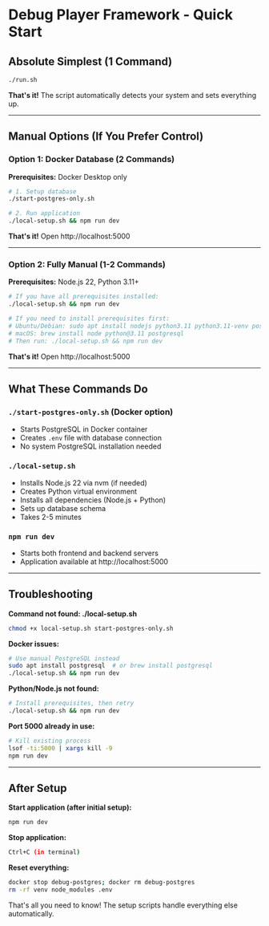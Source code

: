 # Debug Player Framework - Quick Start

## Absolute Simplest (1 Command)

```bash
./run.sh
```

**That's it!** The script automatically detects your system and sets everything up.

---

## Manual Options (If You Prefer Control)

### Option 1: Docker Database (2 Commands)

**Prerequisites:** Docker Desktop only

```bash
# 1. Setup database
./start-postgres-only.sh

# 2. Run application  
./local-setup.sh && npm run dev
```

**That's it!** Open http://localhost:5000

---

### Option 2: Fully Manual (1-2 Commands)

**Prerequisites:** Node.js 22, Python 3.11+

```bash
# If you have all prerequisites installed:
./local-setup.sh && npm run dev

# If you need to install prerequisites first:
# Ubuntu/Debian: sudo apt install nodejs python3.11 python3.11-venv postgresql
# macOS: brew install node python@3.11 postgresql  
# Then run: ./local-setup.sh && npm run dev
```

**That's it!** Open http://localhost:5000

---

## What These Commands Do

### `./start-postgres-only.sh` (Docker option)
- Starts PostgreSQL in Docker container
- Creates `.env` file with database connection
- No system PostgreSQL installation needed

### `./local-setup.sh`
- Installs Node.js 22 via nvm (if needed)
- Creates Python virtual environment
- Installs all dependencies (Node.js + Python)
- Sets up database schema
- Takes 2-5 minutes

### `npm run dev`
- Starts both frontend and backend servers
- Application available at http://localhost:5000

---

## Troubleshooting

**Command not found: ./local-setup.sh**
```bash
chmod +x local-setup.sh start-postgres-only.sh
```

**Docker issues:**
```bash
# Use manual PostgreSQL instead
sudo apt install postgresql  # or brew install postgresql
./local-setup.sh && npm run dev
```

**Python/Node.js not found:**
```bash
# Install prerequisites, then retry
./local-setup.sh && npm run dev
```

**Port 5000 already in use:**
```bash
# Kill existing process
lsof -ti:5000 | xargs kill -9
npm run dev
```

---

## After Setup

**Start application (after initial setup):**
```bash
npm run dev
```

**Stop application:**
```bash
Ctrl+C (in terminal)
```

**Reset everything:**
```bash
docker stop debug-postgres; docker rm debug-postgres
rm -rf venv node_modules .env
```

That's all you need to know! The setup scripts handle everything else automatically.
